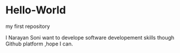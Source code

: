 # Hello-World
my first repository


I Narayan Soni want to develope software developement skills though Github platform ,hope I can.
